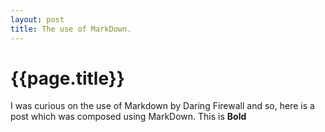 ```yaml
---
layout: post
title: The use of MarkDown.
--- 
```




 {{page.title}}
======================================================




<p>I was curious on the use of Markdown by Daring Firewall  and so, here is a post which was composed using MarkDown.
This is <b>Bold</b></p>